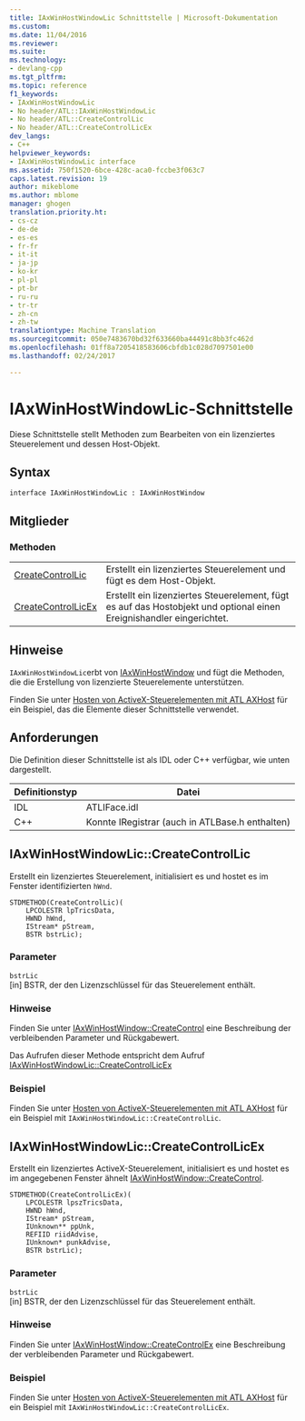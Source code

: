 ```yaml
---
title: IAxWinHostWindowLic Schnittstelle | Microsoft-Dokumentation
ms.custom: 
ms.date: 11/04/2016
ms.reviewer: 
ms.suite: 
ms.technology:
- devlang-cpp
ms.tgt_pltfrm: 
ms.topic: reference
f1_keywords:
- IAxWinHostWindowLic
- No header/ATL::IAxWinHostWindowLic
- No header/ATL::CreateControlLic
- No header/ATL::CreateControlLicEx
dev_langs:
- C++
helpviewer_keywords:
- IAxWinHostWindowLic interface
ms.assetid: 750f1520-6bce-428c-aca0-fccbe3f063c7
caps.latest.revision: 19
author: mikeblome
ms.author: mblome
manager: ghogen
translation.priority.ht:
- cs-cz
- de-de
- es-es
- fr-fr
- it-it
- ja-jp
- ko-kr
- pl-pl
- pt-br
- ru-ru
- tr-tr
- zh-cn
- zh-tw
translationtype: Machine Translation
ms.sourcegitcommit: 050e7483670bd32f633660ba44491c8bb3fc462d
ms.openlocfilehash: 01ff8a7205418583606cbfdb1c028d7097501e00
ms.lasthandoff: 02/24/2017

---
```

# <a name="iaxwinhostwindowlic-interface"></a>IAxWinHostWindowLic-Schnittstelle
Diese Schnittstelle stellt Methoden zum Bearbeiten von ein lizenziertes Steuerelement und dessen Host-Objekt.  
  
## <a name="syntax"></a>Syntax  
  
```
interface IAxWinHostWindowLic : IAxWinHostWindow
```  
  
## <a name="members"></a>Mitglieder  
  
### <a name="methods"></a>Methoden  
  
|||  
|-|-|  
|[CreateControlLic](#createcontrollic)|Erstellt ein lizenziertes Steuerelement und fügt es dem Host-Objekt.|  
|[CreateControlLicEx](#createcontrollicex)|Erstellt ein lizenziertes Steuerelement, fügt es auf das Hostobjekt und optional einen Ereignishandler eingerichtet.|  
  
## <a name="remarks"></a>Hinweise  
 `IAxWinHostWindowLic`erbt von [IAxWinHostWindow](../../atl/reference/iaxwinhostwindow-interface.md) und fügt die Methoden, die die Erstellung von lizenzierte Steuerelemente unterstützen.  
  
 Finden Sie unter [Hosten von ActiveX-Steuerelementen mit ATL AXHost](../../atl/hosting-activex-controls-using-atl-axhost.md) für ein Beispiel, das die Elemente dieser Schnittstelle verwendet.  
  
## <a name="requirements"></a>Anforderungen  
 Die Definition dieser Schnittstelle ist als IDL oder C++ verfügbar, wie unten dargestellt.  
  
|Definitionstyp|Datei|  
|---------------------|----------|  
|IDL|ATLIFace.idl|  
|C++|Konnte IRegistrar (auch in ATLBase.h enthalten)|  
  
##  <a name="createcontrollic"></a>IAxWinHostWindowLic::CreateControlLic  
 Erstellt ein lizenziertes Steuerelement, initialisiert es und hostet es im Fenster identifizierten `hWnd`.  
  
```
STDMETHOD(CreateControlLic)(
    LPCOLESTR lpTricsData,
    HWND hWnd,
    IStream* pStream,
    BSTR bstrLic);
```  
  
### <a name="parameters"></a>Parameter  
 `bstrLic`  
 [in] BSTR, der den Lizenzschlüssel für das Steuerelement enthält.  
  
### <a name="remarks"></a>Hinweise  
 Finden Sie unter [IAxWinHostWindow::CreateControl](../../atl/reference/iaxwinhostwindow-interface.md#createcontrol) eine Beschreibung der verbleibenden Parameter und Rückgabewert.  
  
 Das Aufrufen dieser Methode entspricht dem Aufruf [IAxWinHostWindowLic::CreateControlLicEx](#createcontrollicex)  
  
### <a name="example"></a>Beispiel  
 Finden Sie unter [Hosten von ActiveX-Steuerelementen mit ATL AXHost](../../atl/hosting-activex-controls-using-atl-axhost.md) für ein Beispiel mit `IAxWinHostWindowLic::CreateControlLic`.  
  
##  <a name="createcontrollicex"></a>IAxWinHostWindowLic::CreateControlLicEx  
 Erstellt ein lizenziertes ActiveX-Steuerelement, initialisiert es und hostet es im angegebenen Fenster ähnelt [IAxWinHostWindow::CreateControl](../../atl/reference/iaxwinhostwindow-interface.md#createcontrol).  
  
```
STDMETHOD(CreateControlLicEx)(
    LPCOLESTR lpszTricsData,
    HWND hWnd,
    IStream* pStream,
    IUnknown** ppUnk,
    REFIID riidAdvise,
    IUnknown* punkAdvise,
    BSTR bstrLic);
```  
  
### <a name="parameters"></a>Parameter  
 `bstrLic`  
 [in] BSTR, der den Lizenzschlüssel für das Steuerelement enthält.  
  
### <a name="remarks"></a>Hinweise  
 Finden Sie unter [IAxWinHostWindow::CreateControlEx](../../atl/reference/iaxwinhostwindow-interface.md#createcontrolex) eine Beschreibung der verbleibenden Parameter und Rückgabewert.  
  
### <a name="example"></a>Beispiel  
 Finden Sie unter [Hosten von ActiveX-Steuerelementen mit ATL AXHost](../../atl/hosting-activex-controls-using-atl-axhost.md) für ein Beispiel mit `IAxWinHostWindowLic::CreateControlLicEx`.










